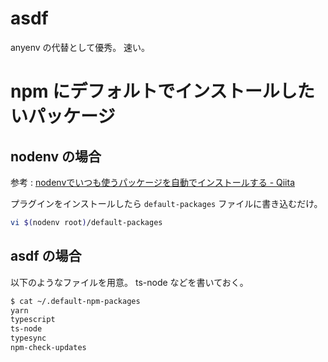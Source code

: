 # asdf

anyenv の代替として優秀。
速い。

# npm にデフォルトでインストールしたいパッケージ

## nodenv の場合

参考 : [nodenvでいつも使うパッケージを自動でインストールする - Qiita](https://qiita.com/tea-red/items/361c72df55b3fcd0e0bf)

プラグインをインストールしたら `default-packages` ファイルに書き込むだけ。

```zsh
vi $(nodenv root)/default-packages
```

## asdf の場合

以下のようなファイルを用意。
ts-node などを書いておく。

```zsh
$ cat ~/.default-npm-packages
yarn
typescript
ts-node
typesync
npm-check-updates
```
